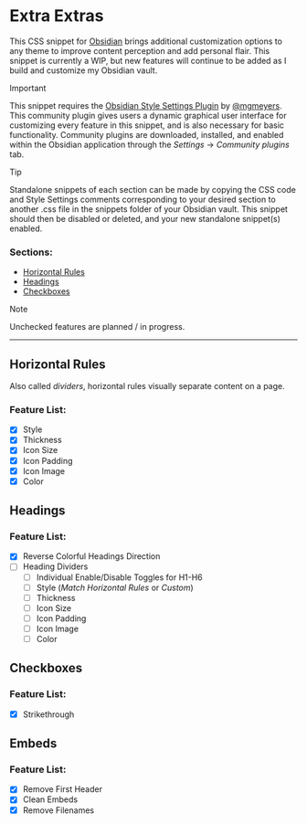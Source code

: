 # Extra Extras

This CSS snippet for [Obsidian](https://obsidian.md/) brings additional customization options to any theme to improve content perception and add personal flair. This snippet is currently a WIP, but new features will continue to be added as I build and customize my Obsidian vault.

> [!important]
> This snippet requires the [Obsidian Style Settings Plugin](https://github.com/mgmeyers/obsidian-style-settings) by [@mgmeyers](https://github.com/mgmeyers). This community plugin gives users a dynamic graphical user interface for customizing every feature in this snippet, and is also necessary for basic functionality. Community plugins are downloaded, installed, and enabled within the Obsidian application through the *Settings* → *Community plugins* tab.

> [!tip]
> Standalone snippets of each section can be made by copying the CSS code and Style Settings comments corresponding to your desired section to another .css file in the snippets folder of your Obsidian vault. This snippet should then be disabled or deleted, and your new standalone snippet(s) enabled.

### Sections:

- [Horizontal Rules](#horizontal-rules)
- [Headings](#headings)
- [Checkboxes](#checkboxes)

> [!note]
> Unchecked features are planned / in progress.

---

## Horizontal Rules

Also called *dividers*, horizontal rules visually separate content on a page.

### Feature List:
- [x] Style
- [x] Thickness
- [x] Icon Size
- [x] Icon Padding
- [x] Icon Image
- [x] Color

## Headings

### Feature List:
- [x] Reverse Colorful Headings Direction
- [ ] Heading Dividers
  - [ ] Individual Enable/Disable Toggles for H1-H6
  - [ ] Style (*Match Horizontal Rules* or *Custom*)
  - [ ] Thickness
  - [ ] Icon Size
  - [ ] Icon Padding
  - [ ] Icon Image
  - [ ] Color

## Checkboxes

### Feature List:
- [x] Strikethrough

## Embeds

### Feature List:
- [x] Remove First Header
- [x] Clean Embeds
- [x] Remove Filenames
